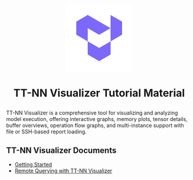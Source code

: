 <div align="center">

<img src="https://github.com/tenstorrent/tt-metal/blob/main/docs/source/common/images/favicon.png" width="180" height="180" />

<h1>

TT-NN Visualizer Tutorial Material

</h1>
</div>

TT-NN Visualizer is a comprehensive tool for visualizing and analyzing model execution, offering interactive graphs, memory plots, tensor details, buffer overviews, operation flow graphs, and multi-instance support with file or SSH-based report loading.

## TT-NN Visualizer Documents
- [Getting Started](https://github.com/tenstorrent/ttnn-visualizer/blob/dev/docs/getting-started.md)
- [Remote Querying with TT-NN Visualizer](https://github.com/tenstorrent/ttnn-visualizer/blob/dev/docs/remote-querying.md)
